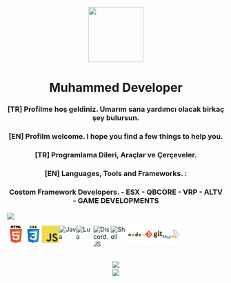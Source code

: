 <p align="center">
    <img width="128" height="128" src="https://avatars.githubusercontent.com/u/56224780s=400&u=91fe99543119db4b3d8fe835df7b6789732d1340&v=4size=2048"/>
</p>


<h1 align="center">Muhammed Developer</h1>

<h3 align="center">[TR] Profilme hoş geldiniz. Umarım sana yardımcı olacak birkaç şey bulursun.</h3>
<h3 align="center">[EN] Profilm welcome. I hope you find a few things to help you.</h3>


<h3 align="center">[TR] Programlama Dileri, Araçlar ve Çerçeveler.</h3>
<h3 align="center">[EN] Languages, Tools and Frameworks. :</h3>

<h3 align="center">Costom Framework Developers. - ESX - QBCORE - VRP - ALTV - GAME DEVELOPMENTS</h3>

<div>
  <img height="170" align="center" src="https://github-readme-stats.vercel.app/api?username=muhammed10100&count_private=true&include_all_commits=true" />
</div>

<p>
<img align="left" alt="HTML5" width="40px" src="https://raw.githubusercontent.com/github/explore/80688e429a7d4ef2fca1e82350fe8e3517d3494d/topics/html/html.png" />
<img align="left" alt="CSS3" width="40px" src="https://raw.githubusercontent.com/github/explore/80688e429a7d4ef2fca1e82350fe8e3517d3494d/topics/css/css.png" />
<img align="left" alt="JavaScript" width="40px" src="https://raw.githubusercontent.com/github/explore/80688e429a7d4ef2fca1e82350fe8e3517d3494d/topics/javascript/javascript.png"/> </p>
    
<img align="left" alt="Java" width="40px" src="https://icon-library.com/images/java-icon-images/java-icon-images-6.jpg" />
    
<img align="left" alt="Lua" width="40px" src="https://upload.wikimedia.org/wikipedia/commons/c/cf/Lua-Logo.svg" />
    
<img align="left" alt="Discord.JS" width="40px" src="https://discord.js.org/static/logo-square.png" />

<img align="left" alt="Shell" width="40px" src="https://cdn.discordapp.com/attachments/616593062130614282/807912423935836200/shell.png" />

<img align="left" alt="Node.js" width="40px" src="https://raw.githubusercontent.com/devicons/devicon/master/icons/nodejs/nodejs-original-wordmark.svg" />

<img align="left" alt="Git" width="40px" src="https://raw.githubusercontent.com/github/explore/80688e429a7d4ef2fca1e82350fe8e3517d3494d/topics/git/git.png" />
</p>

<p>
<img align="left" alt="mysql" width="40px" src="https://raw.githubusercontent.com/devicons/devicon/master/icons/mysql/mysql-original-wordmark.svg"  />
</p>

<br />
<br />
<br />
<br />

<p align="center">
  <img src="https://github-readme-stats.vercel.app/api/top-langs/?username=muhammed10100&theme=dark">
  <br>
  <img src="https://github-readme-stats.vercel.app/api?username=muhammed10100&count_private=true&show_icons=true&theme=dark&layout=compact">
</p>

